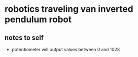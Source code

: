 # robotics traveling van inverted pendulum robot

## notes to self

- potentiometer will output values between 0 and 1023
